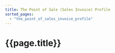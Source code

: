 ```yaml
---
title: The Point of Sale (Sales Invoice) Profile
sorted_pages:
  - "the_point_of_sales_invoice_profile"
---
```

# {{page.title}}
